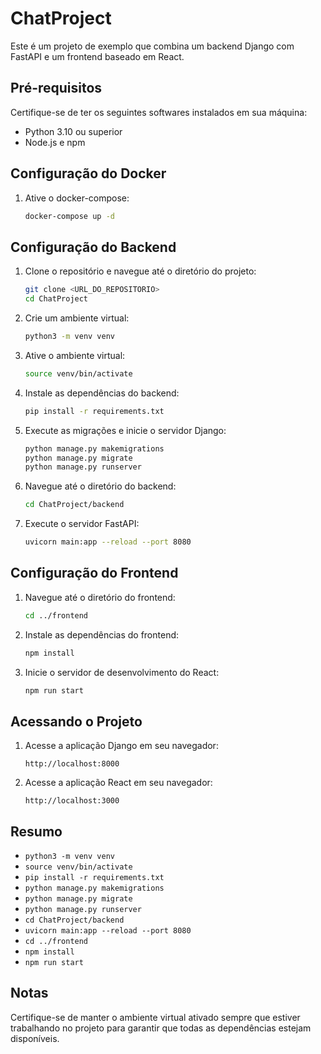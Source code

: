 # ChatProject

Este é um projeto de exemplo que combina um backend Django com FastAPI e um frontend baseado em React.

## Pré-requisitos

Certifique-se de ter os seguintes softwares instalados em sua máquina:

- Python 3.10 ou superior
- Node.js e npm

## Configuração do Docker

1. Ative o docker-compose:
    ```bash
    docker-compose up -d
    ```

## Configuração do Backend

1. Clone o repositório e navegue até o diretório do projeto:
    ```bash
    git clone <URL_DO_REPOSITORIO>
    cd ChatProject
    ```

2. Crie um ambiente virtual:
    ```bash
    python3 -m venv venv
    ```

3. Ative o ambiente virtual:
    ```bash
    source venv/bin/activate
    ```

4. Instale as dependências do backend:
    ```bash
    pip install -r requirements.txt
    ```

5. Execute as migrações e inicie o servidor Django:
    ```bash
    python manage.py makemigrations
    python manage.py migrate
    python manage.py runserver
    ```

6. Navegue até o diretório do backend:
    ```bash
    cd ChatProject/backend
    ```

7. Execute o servidor FastAPI:
    ```bash
    uvicorn main:app --reload --port 8080
    ```

## Configuração do Frontend

1. Navegue até o diretório do frontend:
    ```bash
    cd ../frontend
    ```

2. Instale as dependências do frontend:
    ```bash
    npm install
    ```

3. Inicie o servidor de desenvolvimento do React:
    ```bash
    npm run start
    ```

## Acessando o Projeto

1. Acesse a aplicação Django em seu navegador:
    ```
    http://localhost:8000
    ```

2. Acesse a aplicação React em seu navegador:
    ```
    http://localhost:3000
    ```

## Resumo

- `python3 -m venv venv`
- `source venv/bin/activate`
- `pip install -r requirements.txt`
- `python manage.py makemigrations`
- `python manage.py migrate`
- `python manage.py runserver`
- `cd ChatProject/backend`
- `uvicorn main:app --reload --port 8080`
- `cd ../frontend`
- `npm install`
- `npm run start`

## Notas

Certifique-se de manter o ambiente virtual ativado sempre que estiver trabalhando no projeto para garantir que todas as dependências estejam disponíveis.
